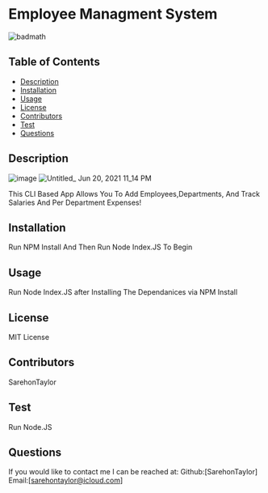
# Employee Managment System
![badmath](https://img.shields.io/github/languages/top/nielsenjared/badmath)
## Table of Contents
* [Description](#description)
* [Installation](#installation)
* [Usage](#usage)
* [License](#license)
* [Contributors](#contributors)
* [Test](#test)
* [Questions](#questions)
## Description
![image](https://user-images.githubusercontent.com/74032335/122702056-9d9a8980-d21c-11eb-8eb5-58281cc407c9.png)
![Untitled_ Jun 20, 2021 11_14 PM](https://user-images.githubusercontent.com/74032335/122702486-78f2e180-d21d-11eb-9d80-7e507bd1ef85.gif)

This CLI Based App Allows You To Add Employees,Departments, And Track Salaries And Per Department Expenses!
## Installation
Run NPM Install And Then Run Node Index.JS To Begin
## Usage
 Run Node Index.JS after Installing The Dependanices via NPM Install 
## License
MIT License
## Contributors
SarehonTaylor
## Test
Run Node.JS
## Questions
If you would like to contact me I can be reached at:
Github:[SarehonTaylor]
Email:[sarehontaylor@icloud.com]
